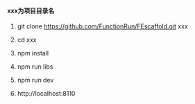<!--
@Author: haiwang
@Date:   2017-01-12 16:26:03
@Email:  violet0sea@163.com
@Last modified by:   haiwang
@Last modified time: 2017-01-13 12:05:21
-->



#### xxx为项目目录名

1. git clone https://github.com/FunctionRun/FEscaffold.git  xxx

2. cd xxx

3. npm install

4. npm run libs

5. npm run dev

6. http://localhost:8110
